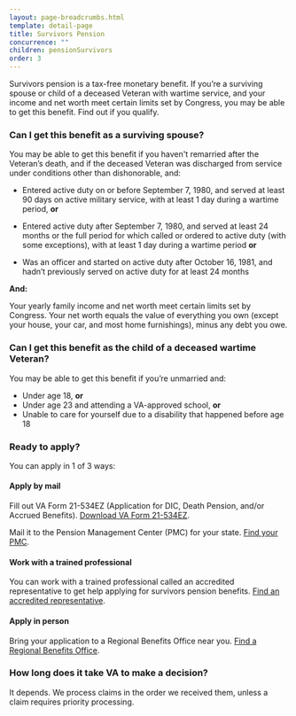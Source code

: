 ```yaml
---
layout: page-breadcrumbs.html
template: detail-page
title: Survivors Pension
concurrence: "" 
children: pensionSurvivors
order: 3
---
```


<div class="va-introtext">

Survivors pension is a tax-free monetary benefit. If you’re a surviving spouse or child of a deceased Veteran with wartime service, and your income and net worth meet certain limits set by Congress, you may be able to get this benefit. Find out if you qualify. 

</div>

<div class="feature" markdown=“1”>

### Can I get this benefit as a surviving spouse?

You may be able to get this benefit if you haven't remarried after the Veteran’s death, and if the deceased Veteran was discharged from service under conditions other than dishonorable, and:

- Entered active duty on or before September 7, 1980, and served at least 90 days on active military service, with at least 1 day during a wartime period, **or**

- Entered active duty after September 7, 1980, and served at least 24 months or the full period for which called or ordered to active duty (with some exceptions), with at least 1 day during a wartime period **or**

- Was an officer and started on active duty after October 16, 1981, and hadn’t previously served on active duty for at least 24 months

**And:**

Your yearly family income and net worth meet certain limits set by Congress. Your net worth equals the value of everything you own (except your house, your car, and most home furnishings), minus any debt you owe.

### Can I get this benefit as the child of a deceased wartime Veteran?

You may be able to get this benefit if you’re unmarried and: 
- Under age 18, **or**
- Under age 23 and attending a VA-approved school, **or**
- Unable to care for yourself due to a disability that happened before age 18

</div>

### Ready to apply? 

You can apply in 1 of 3 ways:

#### Apply by mail

Fill out VA Form 21-534EZ (Application for DIC, Death Pension, and/or Accrued Benefits). [Download VA Form 21-534EZ](http://www.vba.va.gov/pubs/forms/VBA-21-534EZ-ARE.pdf). 

Mail it to the Pension Management Center (PMC) for your state. [Find your PMC](/pension/pension-management-center/). 

#### Work with a trained professional

You can work with a trained professional called an accredited representative to get help applying for survivors pension benefits. [Find an accredited representative](/disability-benefits/apply/help/).

#### Apply in person

Bring your application to a Regional Benefits Office near you. [Find a Regional Benefits Office](/facilities/). 

### How long does it take VA to make a decision?

It depends. We process claims in the order we received them, unless a claim requires priority processing.   
